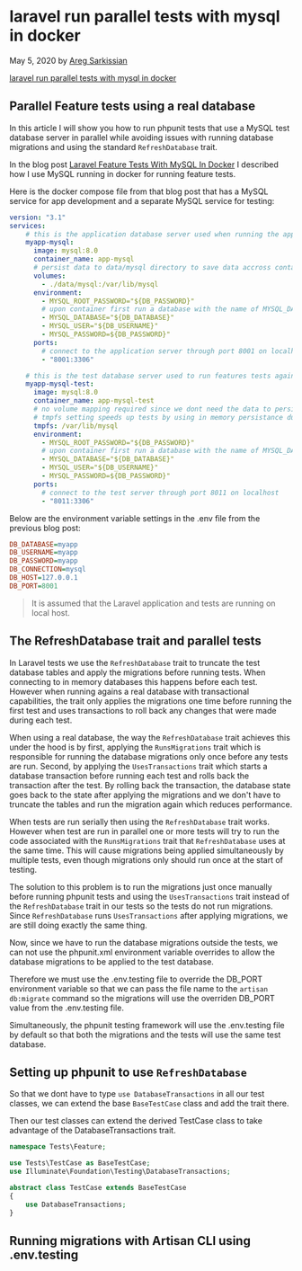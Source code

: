 # laravel run parallel tests with mysql in docker

May 5, 2020 by [Areg Sarkissian](https://aregsar.com/about)

[laravel run parallel tests with mysql in docker](https://aregsar.com/blog/2020/laravel-run-parallel-tests-with-mysql-in-docker)

## Parallel Feature tests using a real database

In this article I will show you how to run phpunit tests that use a MySQL test database server in parallel while avoiding issues with running database migrations and using the standard `RefreshDatabase` trait.

In the blog post [Laravel Feature Tests With MySQL In Docker](https://aregsar.com/blog/2020/laravel-feature-tests-with-mysql-in-docker)
I described how I use MySQL running in docker for running feature tests.

Here is the docker compose file from that blog post that has a MySQL service for app development and a separate MySQL service for testing:

```yml
version: "3.1"
services:
    # this is the application database server used when running the app locally
    myapp-mysql:
      image: mysql:8.0
      container_name: app-mysql
      # persist data to data/mysql directory to save data accross container runs
      volumes:
        - ./data/mysql:/var/lib/mysql
      environment:
        - MYSQL_ROOT_PASSWORD="${DB_PASSWORD}"
        # upon container first run a database with the name of MYSQL_DATABASE setting will be created
        - MYSQL_DATABASE="${DB_DATABASE}"
        - MYSQL_USER="${DB_USERNAME}"
        - MYSQL_PASSWORD=${DB_PASSWORD}"
      ports:
        # connect to the application server through port 8001 on localhost
        - "8001:3306"

    # this is the test database server used to run features tests against
    myapp-mysql-test:
      image: mysql:8.0
      container_name: app-mysql-test
      # no volume mapping required since we dont need the data to persist after container is shut down
      # tmpfs setting speeds up tests by using in memory persistance during tests
      tmpfs: /var/lib/mysql
      environment:
        - MYSQL_ROOT_PASSWORD="${DB_PASSWORD}"
        # upon container first run a database with the name of MYSQL_DATABASE setting will be created
        - MYSQL_DATABASE="${DB_DATABASE}"
        - MYSQL_USER="${DB_USERNAME}"
        - MYSQL_PASSWORD=${DB_PASSWORD}"
      ports:
        # connect to the test server through port 8011 on localhost
        - "8011:3306"
```

Below are the environment variable settings in the .env file from the previous blog post:

```ini 
DB_DATABASE=myapp
DB_USERNAME=myapp
DB_PASSWORD=myapp
DB_CONNECTION=mysql
DB_HOST=127.0.0.1
DB_PORT=8001
```

> It is assumed that the Laravel application and tests are running on local host.

## The RefreshDatabase trait and parallel tests

In Laravel tests we use the `RefreshDatabase` trait to truncate the test database tables and apply the migrations before running tests. When connecting to in memory databases this happens before each test. However when running agains a real database with transactional capabilities, the trait only applies the migrations one time before running the first test and uses transactions to roll back any changes that were made during each test.

When using a real database, the way the `RefreshDatabase` trait achieves this under the hood is by first, applying the `RunsMigrations` trait which is responsible for running the database migrations only once before any tests are run. Second, by applying the `UsesTransactions` trait which starts a database transaction before running each test and rolls back the transaction after the test. By rolling back the transaction, the database state goes back to the state after applying the migrations and we don't have to truncate the tables and run the migration again which reduces performance.

When tests are run serially then using the `RefreshDatabase` trait works. However when test are run in parallel one or more tests will try to run the code associated with the `RunsMigrations` trait that `RefreshDatabase` uses at the same time. This will cause migrations being applied simultaneously by multiple tests, even though migrations only should run once at the start of testing.

The solution to this problem is to run the migrations just once manually before running phpunit tests and using the `UsesTransactions` trait instead of the  `RefreshDatabase` trait in our tests so the tests do not run migrations. Since `RefreshDatabase` runs `UsesTransactions` after applying migrations, we are still doing exactly the same thing.

Now, since we have to run the database migrations outside the tests, we can not use the phpunit.xml environment variable overrides to allow the database migrations to be applied to the test database.

Therefore we must use the .env.testing file to override the DB_PORT environment variable so that we can pass the file name to the `artisan db:migrate` command so the migrations will use the overriden DB_PORT value from the .env.testing file.

Simultaneously, the phpunit testing framework will use the .env.testing file by default so that both the migrations and the tests will use the same test database.

## Setting up phpunit to use `RefreshDatabase`

So that we dont have to type `use DatabaseTransactions` in all our test classes, we can extend the base `BaseTestCase` class and add the trait there.

Then our test classes can extend the derived TestCase class to take advantage of the DatabaseTransactions trait.

```php
namespace Tests\Feature;

use Tests\TestCase as BaseTestCase;
use Illuminate\Foundation\Testing\DatabaseTransactions;

abstract class TestCase extends BaseTestCase
{
    use DatabaseTransactions;
}
```

## Running migrations with Artisan CLI using .env.testing

